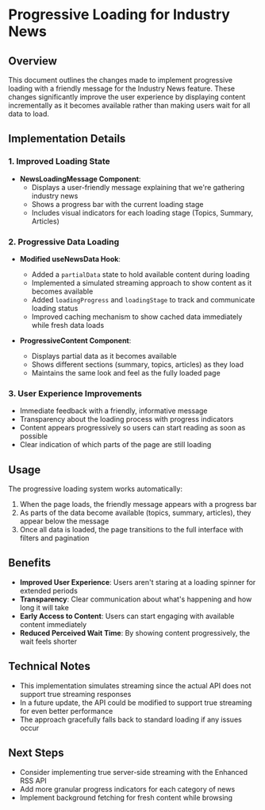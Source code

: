 # Progressive Loading for Industry News

## Overview

This document outlines the changes made to implement progressive loading with a friendly message for the Industry News feature. These changes significantly improve the user experience by displaying content incrementally as it becomes available rather than making users wait for all data to load.

## Implementation Details

### 1. Improved Loading State

- **NewsLoadingMessage Component**: 
  - Displays a user-friendly message explaining that we're gathering industry news
  - Shows a progress bar with the current loading stage
  - Includes visual indicators for each loading stage (Topics, Summary, Articles)

### 2. Progressive Data Loading

- **Modified useNewsData Hook**:
  - Added a `partialData` state to hold available content during loading
  - Implemented a simulated streaming approach to show content as it becomes available
  - Added `loadingProgress` and `loadingStage` to track and communicate loading status
  - Improved caching mechanism to show cached data immediately while fresh data loads

- **ProgressiveContent Component**:
  - Displays partial data as it becomes available
  - Shows different sections (summary, topics, articles) as they load
  - Maintains the same look and feel as the fully loaded page

### 3. User Experience Improvements

- Immediate feedback with a friendly, informative message
- Transparency about the loading process with progress indicators
- Content appears progressively so users can start reading as soon as possible
- Clear indication of which parts of the page are still loading

## Usage

The progressive loading system works automatically:

1. When the page loads, the friendly message appears with a progress bar
2. As parts of the data become available (topics, summary, articles), they appear below the message
3. Once all data is loaded, the page transitions to the full interface with filters and pagination

## Benefits

- **Improved User Experience**: Users aren't staring at a loading spinner for extended periods
- **Transparency**: Clear communication about what's happening and how long it will take
- **Early Access to Content**: Users can start engaging with available content immediately
- **Reduced Perceived Wait Time**: By showing content progressively, the wait feels shorter

## Technical Notes

- This implementation simulates streaming since the actual API does not support true streaming responses
- In a future update, the API could be modified to support true streaming for even better performance
- The approach gracefully falls back to standard loading if any issues occur

## Next Steps

- Consider implementing true server-side streaming with the Enhanced RSS API
- Add more granular progress indicators for each category of news
- Implement background fetching for fresh content while browsing